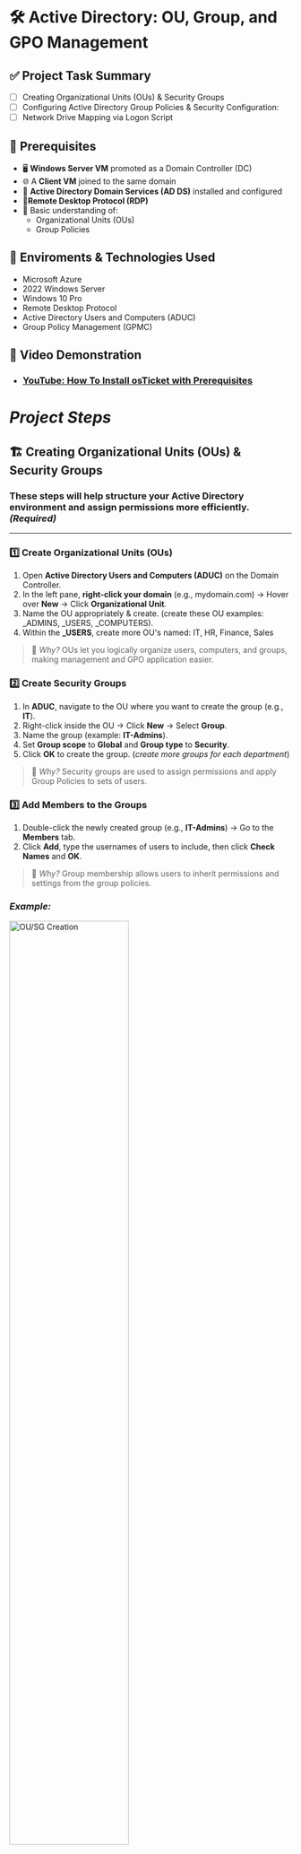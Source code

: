 # 🛠️ Active Directory: OU, Group, and GPO Management

## ✅ Project Task Summary

- [ ] Creating Organizational Units (OUs) & Security Groups
- [ ] Configuring Active Directory Group Policies & Security Configuration:
- [ ] Network Drive Mapping via Logon Script

## 📌 Prerequisites
- 🖥️ **Windows Server VM** promoted as a Domain Controller (DC)
- 🌐 A **Client VM** joined to the same domain
- 💼 **Active Directory Domain Services (AD DS)** installed and configured
- 📡**Remote Desktop Protocol (RDP)**
- 🧠 Basic understanding of:
  - Organizational Units (OUs)
  - Group Policies
    
## 🔗 Enviroments & Technologies Used 
-  Microsoft Azure
-  2022 Windows Server
-  Windows 10 Pro
-  Remote Desktop Protocol
-  Active Directory Users and Computers (ADUC)
-  Group Policy Management (GPMC)

  ## 🎥 Video Demonstration

- ### [YouTube: How To Install osTicket with Prerequisites](https://www.youtube.com)

# *Project Steps*

## 🏗️ Creating Organizational Units (OUs) & Security Groups

 ### These steps will help structure your Active Directory environment and assign permissions more efficiently. *(Required)*

---

### 1️⃣ Create Organizational Units (OUs)

1. Open **Active Directory Users and Computers (ADUC)** on the Domain Controller.
2. In the left pane, **right-click your domain** (e.g., mydomain.com) → Hover over **New** → Click **Organizational Unit**.
3. Name the OU appropriately & create. (create these OU examples: _ADMINS, _USERS, _COMPUTERS).
4. Within the **_USERS**, create more OU's named: IT, HR, Finance, Sales 

> 📌 *Why?* OUs let you logically organize users, computers, and groups, making management and GPO application easier.


### 2️⃣ Create Security Groups

1. In **ADUC**, navigate to the OU where you want to create the group (e.g., **IT**).
2. Right-click inside the OU → Click **New** → Select **Group**.
3. Name the group (example: **IT-Admins**).
4. Set **Group scope** to **Global** and **Group type** to **Security**.
5. Click **OK** to create the group.
   (*create more groups for each department*)

> 📌 *Why?* Security groups are used to assign permissions and apply Group Policies to sets of users.


### 3️⃣ Add Members to the Groups

1. Double-click the newly created group (e.g., **IT-Admins**) → Go to the **Members** tab.
2. Click **Add**, type the usernames of users to include, then click **Check Names** and **OK**.

> 📌 *Why?* Group membership allows users to inherit permissions and settings from the group policies.

### *Example:*

<p>
<img src="https://imgur.com/qxMVqs3.png" height="65%" width="65%" alt="OU/SG Creation">
</p>




# 🛡️ Active Directory Group Policy & Security Configuration

## 1️⃣ Editing the Default Domain Policy
Open **Group Policy Management** on the Domain Controller.
1. Expand your domain in GPMC.
2. Locate **Default Domain Policy** → Right-click → **Edit**.
3. Navigate to:
  Computer Configuration → Policies → Windows Settings → Security Settings → Account Policies → Password Policy

  ## 1️⃣.2️⃣ Enforcing Strong Password Policies
🔹 Configure the following under Password Policy:
1. **Enforce password history**: 24 passwords remembered
2. **Maximum password age**: 90 days
3. **Minimum password length**: 12 characters
4. **Password must meet complexity requirements**: Enabled

<p>
<img src="https://imgur.com/wdK5Qko.png" height="85%" width="90%" alt="Password GP">
</p>

📌 **Why?** Helps prevent unauthorized access by enforcing strong password practices for anyone under the domain.


## 2️⃣ Enforcing Group Policy Settings for Specific Departments
1. In GPMC go to **IT-Admins** group.
2. Right-click → **Create a GPO in this domain, and link it here** → Name: IT-Admin Policies.
3. Right Click → Edit GPO:
  - Computer Configuration → Windows Settings → Security Settings → Local Policies → User Rights Assignment
4. Grant these permissions to **IT-Admins, Administrators** group:
  - Log on locally
  - Allow log on through Remote Desktop Services

<p>
<img src="https://imgur.com/xHl7F4A.png" height="85%" width="90%" alt="IT-ADMIN GP">
</p>


📌 **Why?** Secures administrative tasks by assigning them only to approved users.


## 2️⃣.1️⃣ Restrict Access for Finance group:
1. Create a new GPO and link it to the **Finance** OU. Name it **Finance-Restricted Policy**.
2. Right-click Edit GPO
  3. Prevent CMD access:
    User Configuration → Policies → Administrative Templates → System → Prevent access to the command prompt → Enabled
        ✅ Apply the Policy 
    
  4. Restrict access to C: drive:
    User Configuration → Windows Components → File Explorer → Hide specified drives in My Computer → Restrict C:
        ✅ Apply the Policy
     
<p>
<img src="https://imgur.com/s0QhENY.png" height="85%" width="90%" alt="IT-ADMIN GP">
</p>

<p>
<img src="https://imgur.com/7wRJ9c6.png" height="85%" width="90%" alt="IT-ADMIN GP">
</p>


## 3️⃣ Confirm Changes
1. Log in as Finance user on Client VM
2. CMD should be blocked.
3. C:\ drive access hidden.

📌 **Why?** Maintains security and compliance for sensitive departments.


## 🚀 Network Drive Mapping via Logon Script

### 1️⃣ Create Shared Network Folder
1. On Domain Controller go to **C:** on File Explorer → Create new folder & rename.
2. Right-click folder → **Properties** → **Sharing** tab → **Advanced Sharing...**.
3. Check ✅ **"Share this folder"**.
4. **Permissions**:
  - **Authenticated Users**: Full Control (if needed)
  - **Administrators**: Full Control
 The folder can now be accesed this way: (\\DOMAIN HERE\FOLDER NAME HERE)


### 2️⃣ Create Logon Script
1. Open **Notepad**, paste:
  net use G: \\DOMAIN HERE\FOLDER NAME HERE /persistent:yes
2. Save this as map-drive.bat & save it in this path: (\\DOMAIN HERE\NETLOGON)


### 3️⃣ Assign Script via Group Policy
1. Open GPMC → Expand domain → Right-click an OU (has a group and user assigned to it) → Edit.
2. Navigate to:
  User Configuration → Policies → Windows Settings → Scripts (Logon/Logoff) → Logon
3. Double-click **Logon** → Click **Add** → Browse and type in the **NETLOGON** path from earlier.
4. select map-drive.bat & apply 


### 4️⃣ Apply and Test
1. On a domain-joined PC, open cmd and type:
   gpupdate /force
2. Log out/in as a domain user.
3. Open **File Explorer** → G: drive should appear.

📌 **Why?** Ensures centralized and consistent access to shared resources.
